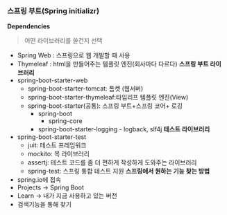 ### 스프링 부트(Spring initializr)

**Dependencies**

> 어떤 라이브러리를 쓸건지 선택

- Spring Web : 스프링으로 웹 개발할 때 사용
- Thymeleaf : html을 만들어주는 템플릿 엔진(회사마다 다르다)
  **스프링 부트 라이브러리**
- spring-boot-starter-web
  - spring-boot-starter-tomcat: 톰켓 (웹서버)
  - spring-boot-starter-thymeleaf:타임리프 템플릿 엔진(View)
  - spring-boot-starter(공통): 스프링 부트+스프링 코어+ 로깅
    - spring-boot
      - spring-core
    - spring-boot-starter-logging - logback, slf4j
      **테스트 라이브러리**
- spring-boot-starter-test
  - juit: 테스트 프레임워크
  - mockito: 목 라이브러리
  - assertj: 테스트 코드를 좀 더 편하게 작성하게 도와주는 라이브러리
  - spring-test: 스프링 통합 테스트 지원
    **스프링에서 원하는 기능 찾는 방법**
- spring.io에 접속
- Projects -> Spring Boot
- Learn -> 내가 지금 사용하고 있는 버전
- 검색기능을 통해 찾기
